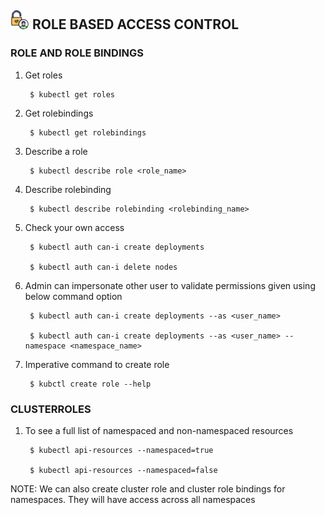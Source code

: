 ## <img src="https://github.com/ShivaniShah06/Kubernetes/raw/main/logos/rbac.png" width="30"> ROLE BASED ACCESS CONTROL

### ROLE AND ROLE BINDINGS
1. Get roles

        $ kubectl get roles

2. Get rolebindings
 
        $ kubectl get rolebindings

3. Describe a role
 
        $ kubectl describe role <role_name>

4. Describe rolebinding

        $ kubectl describe rolebinding <rolebinding_name>

5. Check your own access

        $ kubectl auth can-i create deployments

        $ kubectl auth can-i delete nodes

6. Admin can impersonate other user to validate permissions given using below command option

        $ kubectl auth can-i create deployments --as <user_name>

        $ kubectl auth can-i create deployments --as <user_name> --namespace <namespace_name>

7. Imperative command to create role
  
        $ kubctl create role --help

### CLUSTERROLES
1. To see a full list of namespaced and non-namespaced resources

        $ kubectl api-resources --namespaced=true

        $ kubectl api-resources --namespaced=false

NOTE: We can also create cluster role and cluster role bindings for namespaces. They will have access across all namespaces   